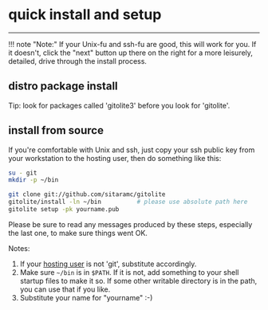 # quick install and setup

----

!!! note "Note:"
    If your Unix-fu and ssh-fu are good, this will work for you.  If it
    doesn't, click the "next" button up there on the right for a more
    leisurely, detailed, drive through the install process.

## distro package install

Tip: look for packages called 'gitolite3' before you look for 'gitolite'.

## install from source

If you're comfortable with Unix and ssh, just copy your ssh public key from
your workstation to the hosting user, then do something like this:

```sh
su - git
mkdir -p ~/bin

git clone git://github.com/sitaramc/gitolite
gitolite/install -ln ~/bin          # please use absolute path here
gitolite setup -pk yourname.pub
```

Please be sure to read any messages produced by these steps, especially the
last one, to make sure things went OK.

Notes:

1.  If your [hosting user][hu] is not 'git', substitute accordingly.
2.  Make sure `~/bin` is in `$PATH`.  If it is not, add something to your
    shell startup files to make it so.  If some other writable directory is in
    the path, you can use that if you like.
3.  Substitute your name for "yourname" :-)

[hu]: concepts/#the-hosting-user
